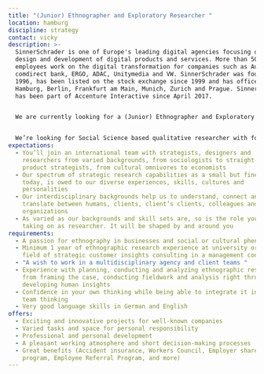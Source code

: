 ```yaml
---
title: "(Junior) Ethnographer and Exploratory Researcher "
location: hamburg
discipline: strategy
contact: vicky
description: >-
  SinnerSchrader is one of Europe's leading digital agencies focusing on the
  design and development of digital products and services. More than 500
  employees work on the digital transformation for companies such as Audi,
  comdirect bank, ERGO, ADAC, Unitymedia and VW. SinnerSchrader was founded in
  1996, has been listed on the stock exchange since 1999 and has offices in
  Hamburg, Berlin, Frankfurt am Main, Munich, Zurich and Prague. SinnerSchrader
  has been part of Accenture Interactive since April 2017.


  We are currently looking for a (Junior) Ethnographer and Exploratory Researcher at our Hamburg office.


  We’re looking for Social Science based qualitative researcher with focus on Ethnography who wants to develop human insights and inform strategic problem solving in businesses. A researcher who can do both, applying well grounded social science research methods and is able to translate the outcomes into human insights. You’re the kind, of person who is curious and kind with a professional background in humanities in combination with economics or vice versa. That’s why Ethnography and Business Anthropology are not unknown to you but rather your focus and passion, in addition to the ability of strategic thinking. You have a strong understanding of social science based theories and philosophy and know how to use them in the business context of the digital age. You have qualitative methodical skills, a talent for conducting professional and empathetic research and you think both analytically and creatively.
expectations:
  - You’ll join an international team with strategists, designers and
    researchers from varied backgrounds, from sociologists to straight-up
    product strategists, from cultural omnivores to economists
  - Our spectrum of strategic research capabilities as a small but fine team
    today, is owed to our diverse experiences, skills, cultures and
    personalities
  - Our interdisciplinary backgrounds help us to understand, connect and
    translate between humans, clients, client’s clients, colleagues and
    organizations
  - As varied as our backgrounds and skill sets are, so is the role you’re
    taking on as researcher. It will be shaped by and around you
requirements:
  - A passion for ethnography in businesses and social or cultural phenomena
  - Minimum 1 year of ethnographic research experience at university or in the
    field of strategic customer insights consulting in a management consultancy
  - "A wish to work in a multidisciplinary agency and client teams "
  - Experience with planning, conducting and analyzing ethnographic research–
    from framing the case, conducting fieldwork and analysis right through to
    developing human insights
  - Confidence in your own thinking while being able to integrate it into the
    team thinking
  - Very good language skills in German and English
offers:
  - Exciting and innovative projects for well-known companies
  - Varied tasks and space for personal responsibility
  - Professional and personal development
  - A pleasant working atmosphere and short decision-making processes
  - Great benefits (Accident insurance, Workers Council, Employer share purchase
    program, Employee Referral Program, and more)
---
```

